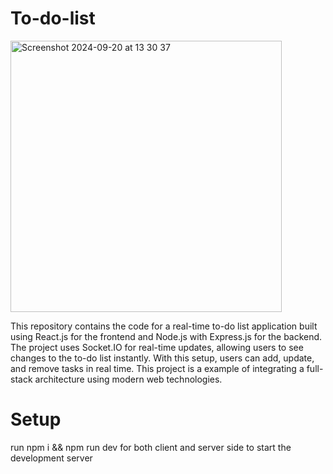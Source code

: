 # To-do-list

<img width="434" alt="Screenshot 2024-09-20 at 13 30 37" src="https://github.com/user-attachments/assets/72011686-8556-4f16-9480-4db82401348e">

This repository contains the code for a real-time to-do list application built using React.js for the frontend and Node.js with Express.js for the backend. The project uses Socket.IO for real-time updates, allowing users to see changes to the to-do list instantly. With this setup, users can add, update, and remove tasks in real time. This project is a example of integrating a full-stack architecture using modern web technologies.

# Setup
run npm i && npm run dev for both client and server side to start the development server

